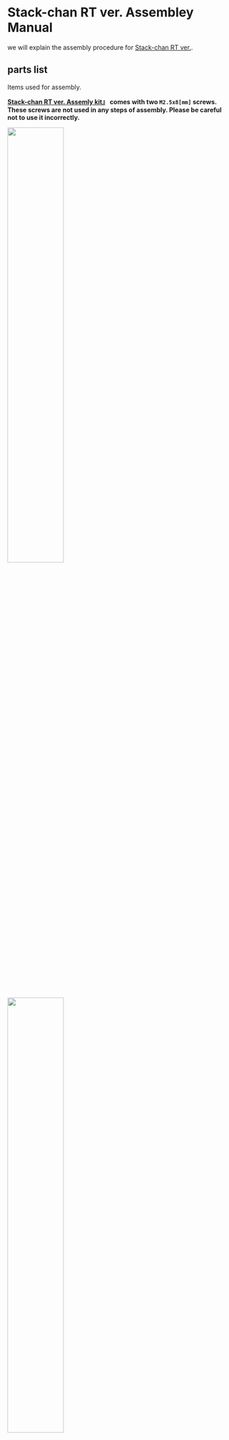 # Stack-chan RT ver. Assembley Manual

we will explain the assembly procedure for [Stack-chan RT ver.](https://rt-net.jp/products/rt-stackchan/).

## parts list

Items used for assembly.

**[Stack-chan RT ver. Assemly kit](https://www.rt-shop.jp/index.php?main_page=product_info&products_id=4188)』 comes with two `M2.5x8[mm]` screws. These screws are not used in any steps of assembly. Please be careful not to use it incorrectly.**

<img src="images/assembly/parts_1_en.jpg" width="50%">
<img src="images/assembly/parts_2_en.jpg" width="50%">
<img src="images/assembly/parts_3_en.jpg" width="50%">
<img src="images/assembly/parts_4_en.jpg" width="50%">
<img src="images/assembly/parts_5_en.jpg" width="50%">
<img src="images/assembly/parts_6_en.jpg" width="50%">
<img src="images/assembly/parts_7_en.jpg" width="50%">

### 使用パーツ

1. M5Stack CoreS3
2. Board
3. Shell(cover)
4. Feet(upper)
5. Feet(lower)
6. Servo bracket(front)
7. Servo bracket(rear)
8. Servo motor1
9. Servo motor2
10. TTL cables 2pc
11. Battery pack
12. Servo horn
13. Hex socket head tapped screws M2x5[mm] 4pc

### Optional parts

14. Hex scocket head tapped screws M3x12[mm] 2pc
15. Hex soccket head tapped screws M3x14[mm] 2pc

### Not used parts

16. Hex socket head tapped screws M2.5x8[mm] 2pc


## List of required tools

- Phillips screwdriver PH1 (for M2.6 screws)
- Flathead driver (Tip width 5.5[mm] or less)
- Hexagonal spanner 1.5[mm] (for M2 hexagon socket head screws)
- [ Optional ] Hexagonal spanner 2.5[mm] (for M3 hexagon socket head screws)

## Assembly

Assembly should be done in the following order.

### Preparing the Servo Motor

#### Adjust the angle of the circular servo horn of the servo motor.

##### Servo motor1

Rotate the circular servo horn with your finger. The **two notches on** the circular servo horn should be aligned with the notches on the servo motor 1 body.

**Notice: The bule line is an explicit illustration of the notch position and is therefore not drawn on the actual servo motor.**

<img src="images/assembly/disk_horn_rotation_1_en.png" width="30%">

##### Servo motor2

Rotate the circular servo horn with your finger so that the angle of **one notch** on the circular servo horn relative to the notch on the servo motor2 body is 90° as shown in the image.

**Notice: Unlike the servo motor1 side, the circular servo horn has a single notch. Also note that the green line is not drawn on the actual servo motor as it is an explicit illustration of the notch position.**

<img src="images/assembly/disk_horn_rotation_2_en.png" width="30%">

#### Removing screws and circular servo horn

Remove the tap screw (M2.6x6[mm]) attached to Servo motor1 and Servo motor2.

<img src="images/assembly/disassembling_screw.jpg" width="50%">

Place the removed screws in a safe place as they will be used later. The parts on the left side of the image (parts marked 'not used') will not be required to build Statck-chan RT ver.

<img src="images/assembly/disassembling_servo.jpg" width="50%">

### Assembling the body

Connect servo motor1 and servo motor2 as shown in the picture.

Servo motor1 and servo motor2 have the pre-assignatikon ID1 and ID2 respectively and are used as individual identification in the software when communicating with the M5Stack. As a marker, a blue sticker is attached to ID 1 and a green stcker to ID2. Make sure to install them correctly.

<img src="images/assembly/servo_wired.jpg" width="50%">

Fix the part that will become the body with servo brackets for  servo motor1 and servo motor2. Be careful not to pinch the cables, sandwich them between the servo bracket(front) and the servo bracker(rear). At this point, make sure that the lable on the servo that say's 'DYNAMIXEL XL330-M288-T' faces in the direction of the arrow.

<img src="images/assembly/born_purge_en.jpg" width="50%">

Fix the two servo motors between the servo brackets.

<img src="images/assembly/born_base.jpg" width="50%">


### Attacjing feet

Attach the stack-chan feet to the body.

Align the protrusions of the servo motort1 with the notches in the joint of the foot(top) and press firmly to fix it in place. If the protrusions and notches are not aligned correctly, the protrusions may break when pushed in. Check carefully before pushing it in.

<p>
    <img src="images/assembly/servo_protrusion_focus.jpg" width="20%"> <img src="images/assembly/feet_cutout.jpg" width="30%">
</p>

<img src="images/assembly/servo_and_feet_protrusions.jpg" width="50%">

Tighten the tapped screws (M2.6x6[mm]) and secure the servo motor.

<img src="images/assembly/tightening_feet_screw.jpg" width="50%">

Once the screws have been tightened all the way to the back, attach the feet(bottom). Press them gently until they click.

<img src="images/assembly/feet_bottom_assembled.jpg" width="50%">

Once the feet are attached, it should look like the image below.

<img src="images/assembly/born_feet.jpg" width="50%">

#### How to detach the feet

Remove the feet(bottom) by detaching the feet(top) from the four depressions: one at a time, insert a flat-blade or screwdriver into the depressions and use the edge of the foot(top) as a fulcrum to release the fixing.

<img src="images/assembly/disassembling_feet.jpg" width="50%">

### Mounting the servo horn

Attach the servo horn to the body.

Attach the servo motor2 and servo horn together with the part shaped as a gear. Align the protrustions and notches in the same way as when attaching the legs and push them firmly into place.

<img src="images/assembly/servo_and_horn_protrusions.jpg" width="50%">

Tighten the tap screws (M2.6x6[mm]) in the gear section jointed by aligning the protrussions.

<img src="images/assembly/tightening_horn_screw.jpg" width="50%">

### Battery pack installation

Attach the battery pack to the body. Hook the protrusion from the battery pack onto the servo bracket(rear) and fix it in place.

<img src="images/assembly/born_backpack.jpg" width="50%">

Once aligned,slide in the direction of the arrow.

<p>
    <img src="images/assembly/born_backpack_attaching.jpg" width="25%"> <img src="images/assembly/born_backpack_sliding.jpg" width="25%">
</p>


<img src="images/assembly/born_assembled.jpg" width="50%">

### Exteror fitting

Attach the shell, which serves as the exterior of Stack-chan.

Attach the projection on the inside of the top plate of the shell and the servo horn. Slide the battery cord and servo motor TTL cable in after bringing them to the front.

<img src="images/assembly/born_shell.jpg" width="50%">

Click by the prongs! Slide the unit until you feel a clock.

<img src="images/assembly/born_slide_shell.jpg" width="50%">

When mounted and viewed from the reversed side, you should see as shown in the image below. The blue line outline the servo horn.

<img src="images/assembly/born_shell_assembled.jpg" width="50%">

### Mounting the board

Connect the TTL cable attached to the servo motor and the battery cable to the specified terminals on the board.

**Pay attention to the orientation of the battery terminals. Mistakes can cause manifunctions.**

<img src="images/assembly/cable_connecting.jpg" width="50%">

Align the holes in the board and shell so that the blue and black connectors attached to the board are on top, as shown in the image. Tighten the four screws (hexagon sockets tap screws M2x5[mm]) to secure. As the slide switch protrudes from the board, align the screws by slanting them into the holes ub the side of the shell.

**Make sure that the screws doN7t touch the conductor(sliver parts). The battery terminals are connected and may short-cirduit.**

<p>
    <img src="images/assembly/board_shell_attaching.jpg" width="25%"> <img src="images/assembly/board_shell_assembling.jpg" width="25%">
</p>

At this point with the circuit board installed, it should look like the image below.

<img src="images/assembly/board_assembled.jpg" width="50%">

### Installation of M5Stack CoreS3

Gently press the M5Stack CoreS3 into the board, aligning the pins against the board.

<img src="images/assembly/m5_attaching.jpg" width="50%">

Once successfully installed, the stack-chan assembly is complete.

<img src="images/assembly/stack-chan_assembled.jpg" width="50%">


### [Optiomal] Fixing M5Stack CoreS3

If you want to secure the M5Stack CoreS3 firmly, use the four Allen screws supplied in the kit. Note that there are two different screw lengths.

Remove the battery pack from the servo bracket(rear) and disconnect the battery terminals from the board. Attach the two shorter hexagon socket head screws M3x12[mm] to the upper side of the stack-chan and the two longer hexagon socket head screws M3x14[mm] to the lower side.

<img src="images/assembly/back_screws.jpg" width="50%">

<img src="images/assembly/assembling_back_screws.jpg" width="50%">

**Always remove the battey before installing the hexagonal screws. Dropping the screws onto the board may cause a short circuit and damage the board.**

**Always install the short hexagonal screws on the upper side and the long hexagonal screws on the lower side. If you make a mistake, the LCD may be damaged.**
